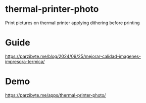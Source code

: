 # thermal-printer-photo
 Print pictures on thermal printer applying dithering before printing

# Guide

https://parzibyte.me/blog/2024/09/25/mejorar-calidad-imagenes-impresora-termica/


# Demo
https://parzibyte.me/apps/thermal-printer-photo/